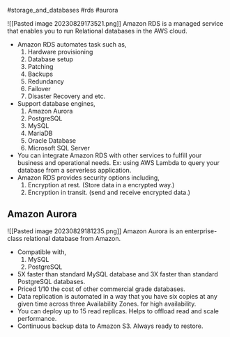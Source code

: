 #storage_and_databases #rds #aurora

![[Pasted image 20230829173521.png]]
Amazon RDS is a managed service that enables you to run Relational databases in the AWS cloud.

- Amazon RDS automates task such as,
	1. Hardware provisioning
	2. Database setup
	3. Patching
	4. Backups
	5. Redundancy
	6. Failover
	7. Disaster Recovery and etc.
- Support database engines,
	1. Amazon Aurora
	2. PostgreSQL
	3. MySQL
	4. MariaDB
	5. Oracle Database
	6. Microsoft SQL Server
- You can integrate Amazon RDS with other services to fulfill your business and operational needs.
	Ex: using AWS Lambda to query your database from a serverless application.
- Amazon RDS provides security options including,
	1. Encryption at rest. (Store data in a encrypted way.)
	2. Encryption in transit. (send and receive encrypted data.)

## Amazon Aurora 
![[Pasted image 20230829181235.png]]
Amazon Aurora is an enterprise-class relational database from Amazon. 
- Compatible with,
	1. MySQL
	2. PostgreSQL
- 5X faster than standard MySQL database and 3X faster than standard PostgreSQL databases.
- Priced 1/10 the cost of other commercial grade databases.
- Data replication is automated in a way that you have six copies at any given time across three Availability Zones. 
	for high availability.
- You can deploy up to 15 read replicas.
	Helps to offload read and scale performance.
- Continuous backup data to Amazon S3.
	Always ready to restore.

